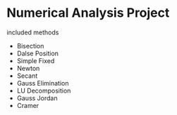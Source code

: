 # Numerical Analysis Project

included methods
- Bisection
- Dalse Position
- Simple Fixed
- Newton
- Secant
- Gauss Elimination
- LU Decomposition
- Gauss Jordan
- Cramer
